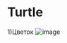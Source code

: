 # Turtle
1)Цветок
![image](https://user-images.githubusercontent.com/121511352/214580857-bc335390-6edf-4db2-b8a8-b1a1079b5328.png)


